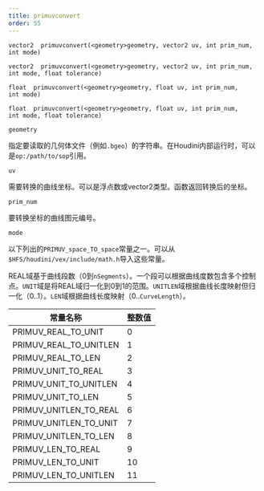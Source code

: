```yaml
---  
title: primuvconvert  
order: 55  
---  
```


`vector2  primuvconvert(<geometry>geometry, vector2 uv, int prim_num, int mode)`  

`vector2  primuvconvert(<geometry>geometry, vector2 uv, int prim_num, int mode, float tolerance)`  

`float  primuvconvert(<geometry>geometry, float uv, int prim_num, int mode)`  

`float  primuvconvert(<geometry>geometry, float uv, int prim_num, int mode, float tolerance)`  

`geometry`  

指定要读取的几何体文件（例如`.bgeo`）的字符串。在Houdini内部运行时，可以是`op:/path/to/sop`引用。  

`uv`  

需要转换的曲线坐标。可以是浮点数或vector2类型。函数返回转换后的坐标。  

`prim_num`  

要转换坐标的曲线图元编号。  

`mode`  

以下列出的`PRIMUV_space_TO_space`常量之一。可以从`$HFS/houdini/vex/include/math.h`导入这些常量。  

REAL域基于曲线段数（0到`nSegments`）。一个段可以根据曲线度数包含多个控制点。`UNIT`域是将REAL域归一化到0到1的范围。`UNITLEN`域根据曲线长度映射但归一化（0..1）。`LEN`域根据曲线长度映射（0..`CurveLength`）。  

| 常量名称 | 整数值 |  
| --- | --- |  
| PRIMUV_REAL_TO_UNIT | 0 |  
| PRIMUV_REAL_TO_UNITLEN | 1 |  
| PRIMUV_REAL_TO_LEN | 2 |  
| PRIMUV_UNIT_TO_REAL | 3 |  
| PRIMUV_UNIT_TO_UNITLEN | 4 |  
| PRIMUV_UNIT_TO_LEN | 5 |  
| PRIMUV_UNITLEN_TO_REAL | 6 |  
| PRIMUV_UNITLEN_TO_UNIT | 7 |  
| PRIMUV_UNITLEN_TO_LEN | 8 |  
| PRIMUV_LEN_TO_REAL | 9 |  
| PRIMUV_LEN_TO_UNIT | 10 |  
| PRIMUV_LEN_TO_UNITLEN | 11 |